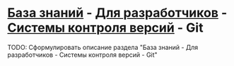 # [База знаний](./../index.md) - [Для разработчиков](./../../ForDevelopers/index.md) - [Системы контроля версий](./../../../ForDevelopers/VersionControlSystems/index.md) - Git

TODO: Сформулировать описание раздела "База знаний - Для разработчиков - Системы контроля версий - Git"
